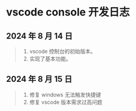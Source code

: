 # vscode console 开发日志

## 2024 年 8 月 14 日

> 1. vscode 控制台的初始版本。
> 2. 实现了基本功能。

## 2024 年 8 月 15 日

> 1. 修复 windows 无法触发快捷键
> 2. 修复 vscode 版本需求过高问题
